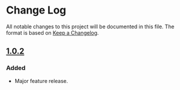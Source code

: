 # Change Log
All notable changes to this project will be documented in this file. The format is based on [Keep a Changelog](http://keepachangelog.com/).

## [1.0.2]
### Added
 - Major feature release.

[1.0.2]: https://github.com/oneops/secrets-cli/compare/master@%7B30day%7D...master
[Unreleased]: https://github.com/oneops/secrets-cli/compare/1.0.2...HEAD












